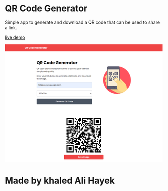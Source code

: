 # QR Code Generator

Simple app to generate and download a QR code that can be used to share a link.

[live demo](https://khaledalhayek.github.io/qr_code_generator/)

[![That's how the app will look like](/img/screenshot.png)](https://khaledalhayek.github.io/qr_code_generator/)

# Made by khaled Ali Hayek
